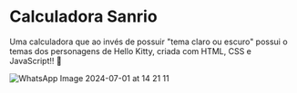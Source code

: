 # Calculadora Sanrio

Uma calculadora que ao invés de possuir "tema claro ou escuro" possui o temas dos personagens de Hello Kitty, criada com HTML, CSS e JavaScript!! 🎀

![WhatsApp Image 2024-07-01 at 14 21 11](https://github.com/zxcodes/Calculator/assets/163327581/6bb0ecb2-c6fa-45f7-b05a-9d5a3f96f172)
